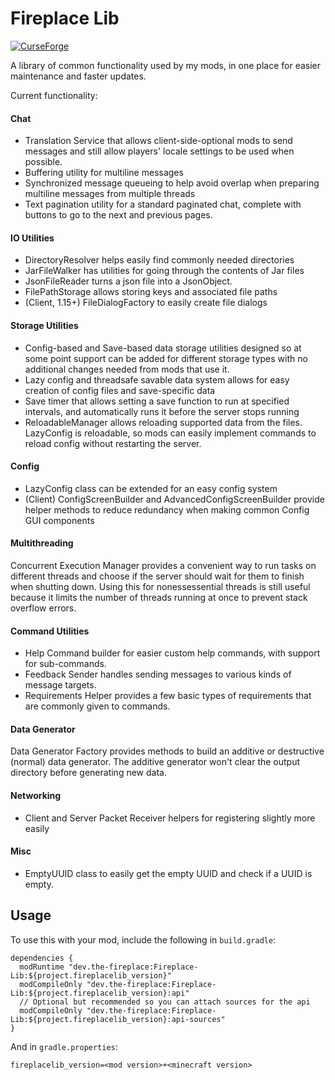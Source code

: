 # Fireplace Lib
[![CurseForge](http://cf.way2muchnoise.eu/short_432845_downloads.svg)](https://minecraft.curseforge.com/projects/fireplace-lib)

A library of common functionality used by my mods, in one place for easier maintenance and faster updates.

Current functionality:

#### Chat
- Translation Service that allows client-side-optional mods to send messages and still allow players' locale settings to be used when possible.
- Buffering utility for multiline messages
- Synchronized message queueing to help avoid overlap when preparing multiline messages from multiple threads
- Text pagination utility for a standard paginated chat, complete with buttons to go to the next and previous pages.

#### IO Utilities
- DirectoryResolver helps easily find commonly needed directories
- JarFileWalker has utilities for going through the contents of Jar files
- JsonFileReader turns a json file into a JsonObject.
- FilePathStorage allows storing keys and associated file paths
- (Client, 1.15+) FileDialogFactory to easily create file dialogs

#### Storage Utilities
- Config-based and Save-based data storage utilities designed so at some point support can be added for different storage types with no additional changes needed from mods that use it.
- Lazy config and threadsafe savable data system allows for easy creation of config files and save-specific data
- Save timer that allows setting a save function to run at specified intervals, and automatically runs it before the server stops running
- ReloadableManager allows reloading supported data from the files. LazyConfig is reloadable, so mods can easily implement commands to reload config without restarting the server.

#### Config
- LazyConfig class can be extended for an easy config system
- (Client) ConfigScreenBuilder and AdvancedConfigScreenBuilder provide helper methods to reduce redundancy when making common Config GUI components

#### Multithreading
Concurrent Execution Manager provides a convenient way to run tasks on different threads and choose if the server should wait for them to finish when shutting down. Using this for nonessessential threads is still useful because it limits the number of threads running at once to prevent stack overflow errors.

#### Command Utilities
- Help Command builder for easier custom help commands, with support for sub-commands.
- Feedback Sender handles sending messages to various kinds of message targets.
- Requirements Helper provides a few basic types of requirements that are commonly given to commands.

#### Data Generator
Data Generator Factory provides methods to build an additive or destructive (normal) data generator. The additive generator won't clear the output directory before generating new data.

#### Networking
- Client and Server Packet Receiver helpers for registering slightly more easily

#### Misc
- EmptyUUID class to easily get the empty UUID and check if a UUID is empty.

## Usage
To use this with your mod, include the following in `build.gradle`:
```
dependencies {
  modRuntime "dev.the-fireplace:Fireplace-Lib:${project.fireplacelib_version}"
  modCompileOnly "dev.the-fireplace:Fireplace-Lib:${project.fireplacelib_version}:api"
  // Optional but recommended so you can attach sources for the api
  modCompileOnly "dev.the-fireplace:Fireplace-Lib:${project.fireplacelib_version}:api-sources"
}
```
And in `gradle.properties`:
```
fireplacelib_version=<mod version>+<minecraft version>
```
